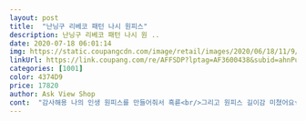 ```yaml
---
layout: post 
title:  "난닝구 리베코 패턴 나시 원피스" 
description: 난닝구 리베코 패턴 나시 원 ..
date: 2020-07-18 06:01:14 
img: https://static.coupangcdn.com/image/retail/images/2020/06/18/11/9/c52b6d75-f462-4175-99fa-ebbffdbe8cae.jpg 
linkUrl: https://link.coupang.com/re/AFFSDP?lptag=AF3600438&subid=ahnPublicAsk&pageKey=1721871985&itemId=2930732329&vendorItemId=70866498122&traceid=V0-113-00ff7ac0501ebf10 
categories: [1001] 
color: 4374D9 
price: 17820 
author: Ask View Shop 
cont:  "감사해용 나의 인생 원피스를 만들어줘서 흑륻<br/>그리고 원피스 길이감 미쳤어요ㅠㅠㅠ<br/>그리고 한창 유행하는 페이즐리 무늬라 자주 입을거같아요<br/>난닝구 제품치고 무지 빠른 로켓 배송에 비교적 저렴한 가격에 구입해 입어보니 나름 괜찮아요.<br/> 근데 너무 통짜로 커서 살짝 허리 들어가듯 라인이 잡히면 더 이쁠듯 합니다.<br/> 패턴은 무난해서 아무때나 편히 입을 수 있고 구겨져도 그것대로 매력있는 옷입니다.<br/><br/>다 사!!!!!! 이거 안사면 후회함<br/>딱예쁨 발목까지오는데 진짜예뻐요 살짝 퍼지는 그 느낌이 휴양지원피스같으면서도 데일리하게 입을수있다구요!!!!<br/>백화점가면 난닝구 옷 자주 구매하는데 귀찮아서 쿠팡으로 구매해 봤어요.<br/>시원한 소재,길이도 길어서 좋네요.<br/>맘에들어요<br/>어깨끈 조절 기능도 있어서 아무리 통통해도 입을수있구요.<br/><br/>엄머머 이 원피스 본 사람들은 진짜 안사면 안되요<br/>" 
---
```

